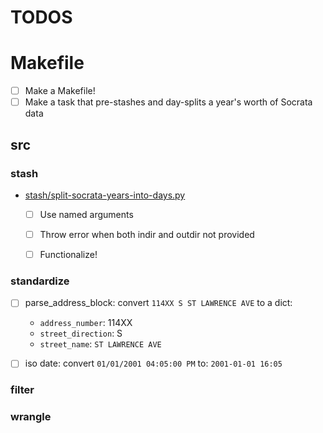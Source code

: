 # TODOS



# Makefile

- [ ] Make a Makefile!
- [ ] Make a task that pre-stashes and day-splits a year's worth of Socrata data

## src

### stash

- [stash/split-socrata-years-into-days.py](stash/split-socrata-years-into-days.py)
    - [ ] Use named arguments
    - [ ] Throw error when both indir and outdir not provided
    - [ ] Functionalize!


### standardize

- [ ] parse_address_block: convert `114XX S ST LAWRENCE AVE` to a dict:

    - `address_number`: 114XX
    - `street_direction`: S
    - `street_name`: `ST LAWRENCE AVE`

- [ ] iso date: convert `01/01/2001 04:05:00 PM` to: `2001-01-01 16:05`


### filter


### wrangle

